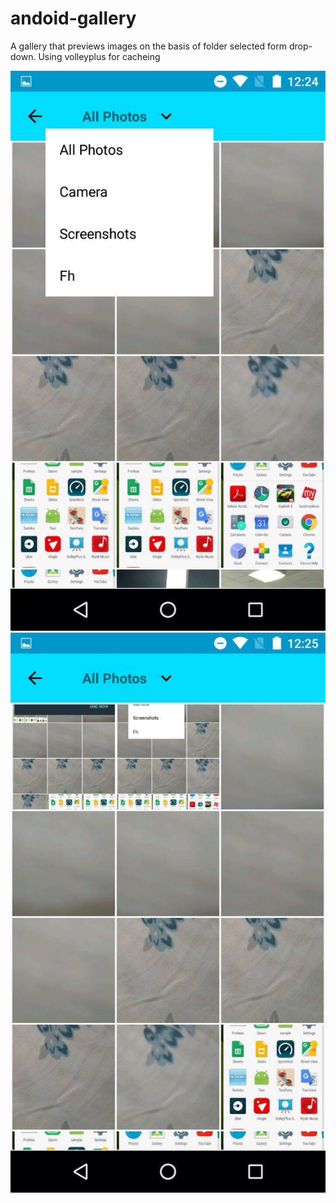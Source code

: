 # andoid-gallery

A gallery that previews images on the basis of folder selected form drop-down.
Using volleyplus for cacheing

![alt tag](ImageGallery/14123392_1200997703274693_1038798559_o.jpg "screenshot1")
![alt tag](ImageGallery/14152093_1200997713274692_1377419950_o.jpg "screenshot2")

